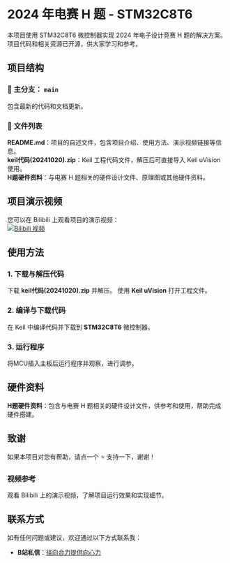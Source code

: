 # 2024 年电赛 H 题 - STM32C8T6

本项目使用 STM32C8T6 微控制器实现 2024 年电子设计竞赛 H 题的解决方案。项目代码和相关资源已开源，供大家学习和参考。

## 项目结构

### 📂 **主分支：** `main`
包含最新的代码和文档更新。

### 📄 **文件列表**
**README.md**：项目的自述文件，包含项目介绍、使用方法、演示视频链接等信息。  
**keil代码(20241020).zip**：Keil 工程代码文件，解压后可直接导入 Keil uVision 使用。  
**H题硬件资料**：与电赛 H 题相关的硬件设计文件、原理图或其他硬件资料。

## 项目演示视频

您可以在 Bilibili 上观看项目的演示视频：  
[![Bilibili 视频](https://img.shields.io/badge/Bilibili-观看视频-blue)](https://www.bilibili.com/video/BV1GL17YdE2c/?spm_id_from=333.1387.upload.video_card_click&vd_source=bbe3fc9e1c5ab53fe823c77c488ee8ca)

## 使用方法

### 1. **下载与解压代码**
下载 **keil代码(20241020).zip** 并解压。
使用 **Keil uVision** 打开工程文件。
### 2. **编译与下载代码**
在 Keil 中编译代码并下载到 **STM32C8T6** 微控制器。
### 3. **运行程序**
将MCU插入主板后运行程序并观察，进行调参。

## 硬件资料
**H题硬件资料**：包含与电赛 H 题相关的硬件设计文件，供参考和使用，帮助完成硬件搭建。

## 致谢
如果本项目对您有帮助，请点一个 ⭐️ 支持一下，谢谢！

### 视频参考
观看 Bilibili 上的演示视频，了解项目运行效果和实现细节。

## 联系方式
如有任何问题或建议，欢迎通过以下方式联系我：
- **B站私信**：[径向合力提供向心力](https://space.bilibili.com/your-bilibili-id)

